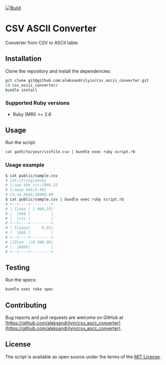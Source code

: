 [![Build](https://github.com/aleksandrilyin/csv_ascii_converter/workflows/Build/badge.svg)](https://github.com/aleksandrilyin/csv_ascii_converter/actions)

# CSV ASCII Converter

Converter from CSV to ASCII table.

## Installation

Clone the repository and install the dependencies:

```sh
git clone git@github.com:aleksandrilyin/csv_ascii_converter.git
cd csv_ascii_converter/
bundle install
```

### Supported Ruby versions

- Ruby (MRI) >= 2.6

## Usage

Run the script:

```sh
cat path/to/your/csvfile.csv | bundle exec ruby script.rb
```

### Usage example

```sh
$ cat public/sample.csv
# int;string;money
# 1;aaa bbb ccc;1000.33
# 5;aaaa bbb;0.001
# 13;aa bbbb;10000.00
$ cat public/sample.csv | bundle exec ruby script.rb
# +--+----+---------+
# | 1|aaa | 1 000,33|
# |  |bbb |         |
# |  |ccc |         |
# +--+----+---------+
# | 5|aaaa|     0,01|
# |  |bbb |         |
# +--+----+---------+
# |13|aa  |10 000,00|
# |  |bbbb|         |
# +--+----+---------+
```

## Testing

Run the specs:

```sh
bundle exec rake spec
```

## Contributing

Bug reports and pull requests are welcome on GitHub at [https://github.com/aleksandrilyin/csv_ascii_converter](https://github.com/aleksandrilyin/csv_ascii_converter).

## License

The script is available as open source under the terms of the [MIT License](https://opensource.org/licenses/MIT).
